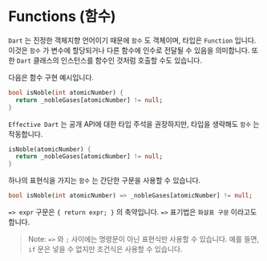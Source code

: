 # Functions (함수)

`Dart` 는 진정한 객체지향 언어이기 때문에 `함수` 도 객체이며, 타입은 `Function` 입니다. 이것은 `함수` 가 변수에 할당되거나 다른 함수에 인수로 전달될 수 있음을 의미합니다. 또한 `Dart` 클래스의 인스턴스를 함수인 것처럼 호출할 수도 있습니다.

다음은 함수 구현 예시입니다.
```dart
bool isNoble(int atomicNumber) {
  return _nobleGases[atomicNumber] != null;
}
```

`Effective Dart` 는 공개 API에 대한 타입 주석을 권장하지만, 타입을 생략해도 `함수` 는 작동합니다.
```dart
isNoble(atomicNumber) {
  return _nobleGases[atomicNumber] != null;
}
```

하나의 표현식을 가지는 `함수` 는 간단한 구문을 사용할 수 있습니다.
```dart
bool isNoble(int atomicNumber) => _nobleGases[atomicNumber] != null;
```

`=> expr` 구문은 `{ return expr; }` 의 축약입니다. `=>` 표기법은 `화살표 구문` 이라고도 합니다.

> Note: `=>` 와 `;` 사이에는 명령문이 아닌 표현식만 사용할 수 있습니다. 예를 들면, `if` 문은 넣을 수 없지만 조건식은 사용할 수 있습니다.
